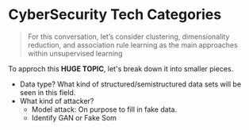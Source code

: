 # CyberSecurity Tech Categories
>For this conversation, let’s consider clustering, dimensionality reduction, and association rule learning as the main approaches within unsupervised learning

To approch this **HUGE TOPIC**, let's break down it into smaller pieces. 

- Data type? What kind of structured/semistructured data sets will be seen in this field. 
- What kind of attacker? 
	- Model attack: On purpose to fill in fake data.
	- Identify GAN or Fake Som
<!--stackedit_data:
eyJoaXN0b3J5IjpbMjE4MzA1MV19
-->